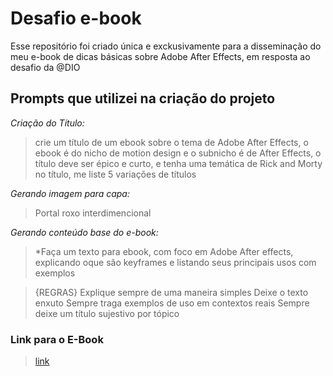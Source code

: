 # Desafio e-book
Esse repositório foi criado única e exckusivamente para a disseminação do meu e-book de dicas básicas sobre Adobe After Effects, em resposta ao desafio da @DIO

##  Prompts que utilizei na criação do projeto
*Criação do Título:* 
> crie um título de um ebook sobre o tema de Adobe After Effects, o ebook é do nicho de motion design e o subnicho é de After Effects, o título deve ser épico e curto, e tenha uma temática de Rick and Morty no título, me liste 5 variações de títulos

*Gerando imagem para capa:* 
> Portal roxo interdimencional

*Gerando conteúdo base do e-book:*
> *Faça um texto para ebook, com foco em Adobe After effects, explicando oque são keyframes e listando seus principais usos com exemplos

> {REGRAS}
> Explique sempre de uma maneira simples
> Deixe o texto enxuto
> Sempre traga exemplos de uso em contextos reais
> Sempre deixe um título sujestivo por tópico

### Link para o E-Book
> [link](https://github.com/renatobarr/Desafio-e-book/blob/main/e-book_desafio_DIO.pdf)
